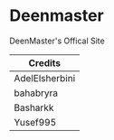 # Deenmaster
DeenMaster's Offical Site

| Credits       |
|-------------|
| AdelElsherbini |
| bahabryra   |
| Basharkk    |
| Yusef995    |
